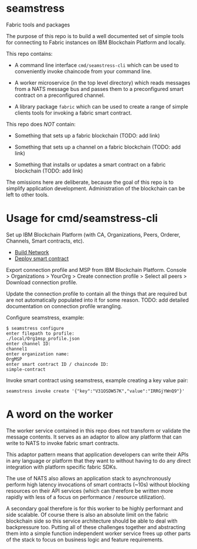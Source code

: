 # seamstress
Fabric tools and packages

The purpose of this repo is to build a well documented set of simple tools
for connecting to Fabric instances on IBM Blockchain Platform and locally.

This repo contains:

* A command line interface `cmd/seamstress-cli` which can be used to
  conveniently invoke chaincode from your command line.

* A worker microservice (in the top level directory) which reads messages from
  a NATS message bus and passes them to a preconfigured smart contract on a
  preconfigured channel.

* A library package `fabric` which can be used to create a range of simple
  clients tools for invoking a fabric smart contract.

This repo does *NOT* contain:

* Something that sets up a fabric blockchain (TODO: add link)

* Something that sets up a channel on a fabric blockchain (TODO: add link)

* Something that installs or updates a smart contract on a fabric blockchain (TODO: add link)

The omissions here are deliberate, because the goal of this repo is to simplify
application development. Administration of the blockchain can be left to other
tools.

# Usage for cmd/seamstress-cli

Set up IBM Blockchain Platform (with CA, Organizations, Peers, Orderer, Channels, Smart contracts, etc).

* [Build Network](https://cloud.ibm.com/docs/blockchain?topic=blockchain-ibp-console-build-network)
* [Deploy smart contract](https://cloud.ibm.com/docs/blockchain?topic=blockchain-ibp-console-smart-contracts)

Export connection profile and MSP from IBM Blockchain Platform. Console > Organizations > YourOrg > Create connection profile > Select all peers > Download connection profile.

Update the connection profile to contain all the things that are required but
are not automatically populated into it for some reason. TODO: add detailed
documentation on connection profile wrangling.

Configure seamstress, example:
```
$ seamstress configure
enter filepath to profile:
./local/Org1msp_profile.json
enter channel ID:
channel1
enter organization name:
OrgMSP
enter smart contract ID / chaincode ID:
simple-contract
```

Invoke smart contract using seamstress, example creating a key value pair:
```
seamstress invoke create '{"key":"V31OSDW57K","value":"IRRGjYWnQ9"}'
```

# A word on the worker

The worker service contained in this repo does not transform or validate the
message contents. It serves as an adaptor to allow any platform that can write
to NATS to invoke fabric smart contracts.

This adaptor pattern means that application developers can write their APIs in
any language or platform that they want to without having to do any direct
integration with platform specific fabric SDKs.

The use of NATS also allows an application stack to asynchronously perform high
latency invocations of smart contracts (~10s) without blocking resources on
their API services (which can therefore be written more rapidly with less of a
focus on performance / resource utilization).

A secondary goal therefore is for this worker to be highly performant and side
scalable. Of course there is also an absolute limit on the fabric blockchain
side so this service architecture should be able to deal with backpressure
too. Putting all of these challenges together and abstracting them into a
simple function independent worker service frees up other parts of the stack to
focus on business logic and feature requirements.
